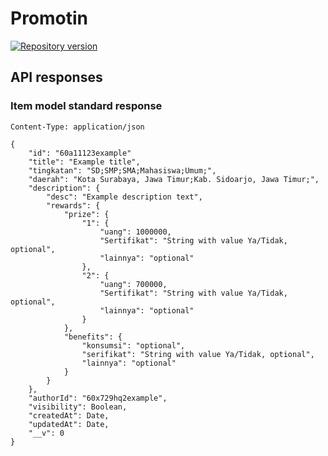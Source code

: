 # Promotin

[![Repository version](https://img.shields.io/badge/version-0.0.2-brightred)](https://github.com/faisal01h/event-api)

## API responses

### Item model standard response
`Content-Type: application/json`

```
{
    "id": "60a11123example"
    "title": "Example title",
    "tingkatan": "SD;SMP;SMA;Mahasiswa;Umum;",
    "daerah": "Kota Surabaya, Jawa Timur;Kab. Sidoarjo, Jawa Timur;",
    "description": {
        "desc": "Example description text",
        "rewards": {
            "prize": {
                "1": {
                    "uang": 1000000,
                    "Sertifikat": "String with value Ya/Tidak, optional",
                    "lainnya": "optional"
                },
                "2": {
                    "uang": 700000,
                    "Sertifikat": "String with value Ya/Tidak, optional",
                    "lainnya": "optional"
                }
            },
            "benefits": {
                "konsumsi": "optional",
                "serifikat": "String with value Ya/Tidak, optional",
                "lainnya": "optional"
            }
        }
    },
    "authorId": "60x729hq2example",
    "visibility": Boolean,
    "createdAt": Date,
    "updatedAt": Date,
    "__v": 0
}

```
